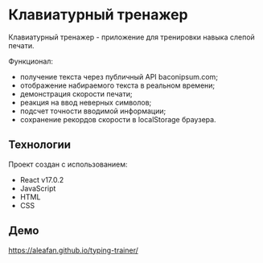# Клавиатурный тренажер

Клавиатурный тренажер - приложение для тренировки навыка слепой печати.

Функционал:
* получение текста через публичный API baconipsum.com;
* отображение набираемого текста в реальном времени;
* демонстрация скорости печати;
* реакция на ввод неверных символов;
* подсчет точности вводимой информации;
* сохранение рекордов скорости в localStorage браузера.

## Технологии

Проект создан с использованием:
* React v17.0.2
* JavaScript
* HTML
* CSS

## Демо

https://aleafan.github.io/typing-trainer/
